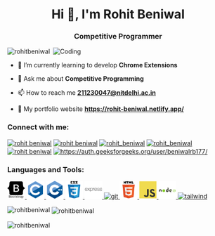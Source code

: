 <h1 align="center">Hi 👋, I'm Rohit Beniwal</h1>
<h3 align="center">Competitive Programmer</h3>
<img align="right" alt="Coding" width="400" src="https://www.lambdatest.com/resources/images/news24.gif">

<p align="left"> <img src="https://komarev.com/ghpvc/?username=rohitbeniwal&label=Profile%20views&color=0e75b6&style=flat" alt="rohitbeniwal" /> </p>


- 🌱 I’m currently learning to develop **Chrome Extensions**

- 💬 Ask me about **Competitive Programming**

- 📫 How to reach me **211230047@nitdelhi.ac.in**

- 🔭 My portfolio website **https://rohit-beniwal.netlify.app/**

<h3 align="left">Connect with me:</h3>
<p align="left">
<a href="https://twitter.com/RohitBe27775585" target="blank"><img align="center" src="https://raw.githubusercontent.com/rahuldkjain/github-profile-readme-generator/master/src/images/icons/Social/twitter.svg" alt="rohit beniwal" height="30" width="40" /></a>
<a href="https://linkedin.com/in/rohit-beniwal-516748224/" target="blank"><img align="center" src="https://raw.githubusercontent.com/rahuldkjain/github-profile-readme-generator/master/src/images/icons/Social/linked-in-alt.svg" alt="rohit beniwal" height="30" width="40" /></a>
<a href="https://www.codechef.com/users/rohit_beniwal" target="blank"><img align="center" src="https://cdn.jsdelivr.net/npm/simple-icons@3.1.0/icons/codechef.svg" alt="rohit_beniwal" height="30" width="40" /></a>
<a href="https://codeforces.com/profile/rohit_beniwal" target="blank"><img align="center" src="https://raw.githubusercontent.com/rahuldkjain/github-profile-readme-generator/master/src/images/icons/Social/codeforces.svg" alt="rohit_beniwal" height="30" width="40" /></a>
<a href="https://www.leetcode.com/beniwalrb177/" target="blank"><img align="center" src="https://raw.githubusercontent.com/rahuldkjain/github-profile-readme-generator/master/src/images/icons/Social/leet-code.svg" alt="rohit beniwal" height="30" width="40" /></a>
<a href="https://auth.geeksforgeeks.org/user/https://auth.geeksforgeeks.org/user/beniwalrb177" target="blank"><img align="center" src="https://raw.githubusercontent.com/rahuldkjain/github-profile-readme-generator/master/src/images/icons/Social/geeks-for-geeks.svg" alt="https://auth.geeksforgeeks.org/user/beniwalrb177/" height="30" width="40" /></a>
</p>

<h3 align="left">Languages and Tools:</h3>
<p align="left"> <a href="https://getbootstrap.com" target="_blank" rel="noreferrer"> <img src="https://raw.githubusercontent.com/devicons/devicon/master/icons/bootstrap/bootstrap-plain-wordmark.svg" alt="bootstrap" width="40" height="40"/> </a> <a href="https://www.cprogramming.com/" target="_blank" rel="noreferrer"> <img src="https://raw.githubusercontent.com/devicons/devicon/master/icons/c/c-original.svg" alt="c" width="40" height="40"/> </a> <a href="https://www.w3schools.com/cpp/" target="_blank" rel="noreferrer"> <img src="https://raw.githubusercontent.com/devicons/devicon/master/icons/cplusplus/cplusplus-original.svg" alt="cplusplus" width="40" height="40"/> </a> <a href="https://www.w3schools.com/css/" target="_blank" rel="noreferrer"> <img src="https://raw.githubusercontent.com/devicons/devicon/master/icons/css3/css3-original-wordmark.svg" alt="css3" width="40" height="40"/> </a> <a href="https://expressjs.com" target="_blank" rel="noreferrer"> <img src="https://raw.githubusercontent.com/devicons/devicon/master/icons/express/express-original-wordmark.svg" alt="express" width="40" height="40"/> </a> <a href="https://git-scm.com/" target="_blank" rel="noreferrer"> <img src="https://www.vectorlogo.zone/logos/git-scm/git-scm-icon.svg" alt="git" width="40" height="40"/> </a> <a href="https://www.w3.org/html/" target="_blank" rel="noreferrer"> <img src="https://raw.githubusercontent.com/devicons/devicon/master/icons/html5/html5-original-wordmark.svg" alt="html5" width="40" height="40"/> </a> <a href="https://developer.mozilla.org/en-US/docs/Web/JavaScript" target="_blank" rel="noreferrer"> <img src="https://raw.githubusercontent.com/devicons/devicon/master/icons/javascript/javascript-original.svg" alt="javascript" width="40" height="40"/> </a> <a href="https://nodejs.org" target="_blank" rel="noreferrer"> <img src="https://raw.githubusercontent.com/devicons/devicon/master/icons/nodejs/nodejs-original-wordmark.svg" alt="nodejs" width="40" height="40"/> </a> <a href="https://tailwindcss.com/" target="_blank" rel="noreferrer"> <img src="https://www.vectorlogo.zone/logos/tailwindcss/tailwindcss-icon.svg" alt="tailwind" width="40" height="40"/> </a> </p>

<p><img align="left" src="https://github-readme-stats.vercel.app/api/top-langs?username=rohitbeniwal&show_icons=true&locale=en&layout=compact" alt="rohitbeniwal" /></p>

<p>&nbsp;<img align="center" src="https://github-readme-stats.vercel.app/api?username=rohitbeniwal&show_icons=true&locale=en" alt="rohitbeniwal" /></p>

<p><img align="center" src="https://github-readme-streak-stats.herokuapp.com/?user=rohitbeniwal&" alt="rohitbeniwal" /></p>


